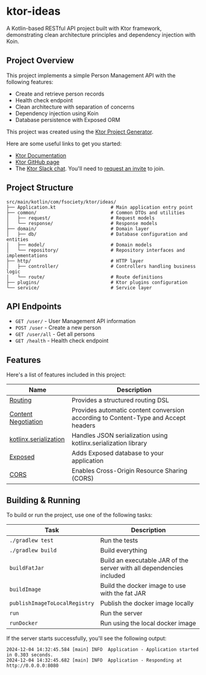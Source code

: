 # ktor-ideas

A Kotlin-based RESTful API project built with Ktor framework, demonstrating clean architecture principles and dependency injection with Koin.

## Project Overview

This project implements a simple Person Management API with the following features:
- Create and retrieve person records
- Health check endpoint
- Clean architecture with separation of concerns
- Dependency injection using Koin
- Database persistence with Exposed ORM

This project was created using the [Ktor Project Generator](https://start.ktor.io).

Here are some useful links to get you started:

- [Ktor Documentation](https://ktor.io/docs/home.html)
- [Ktor GitHub page](https://github.com/ktorio/ktor)
- The [Ktor Slack chat](https://app.slack.com/client/T09229ZC6/C0A974TJ9). You'll need
  to [request an invite](https://surveys.jetbrains.com/s3/kotlin-slack-sign-up) to join.

## Project Structure

```
src/main/kotlin/com/fsociety/ktor/ideas/
├── Application.kt                    # Main application entry point
├── common/                           # Common DTOs and utilities
│   ├── request/                      # Request models
│   └── response/                     # Response models
├── domain/                           # Domain layer
│   ├── db/                           # Database configuration and entities
│   ├── model/                        # Domain models
│   └── repository/                   # Repository interfaces and implementations
├── http/                             # HTTP layer
│   ├── controller/                   # Controllers handling business logic
│   └── route/                        # Route definitions
├── plugins/                          # Ktor plugins configuration
└── service/                          # Service layer
```

## API Endpoints

- `GET /user/` - User Management API information
- `POST /user` - Create a new person
- `GET /user/all` - Get all persons
- `GET /health` - Health check endpoint

## Features

Here's a list of features included in this project:

| Name                                                                   | Description                                                                        |
|------------------------------------------------------------------------|------------------------------------------------------------------------------------|
| [Routing](https://start.ktor.io/p/routing)                             | Provides a structured routing DSL                                                  |
| [Content Negotiation](https://start.ktor.io/p/content-negotiation)     | Provides automatic content conversion according to Content-Type and Accept headers |
| [kotlinx.serialization](https://start.ktor.io/p/kotlinx-serialization) | Handles JSON serialization using kotlinx.serialization library                     |
| [Exposed](https://start.ktor.io/p/exposed)                             | Adds Exposed database to your application                                          |
| [CORS](https://start.ktor.io/p/cors)                                   | Enables Cross-Origin Resource Sharing (CORS)                                       |

## Building & Running

To build or run the project, use one of the following tasks:

| Task                          | Description                                                          |
|-------------------------------|----------------------------------------------------------------------|
| `./gradlew test`              | Run the tests                                                        |
| `./gradlew build`             | Build everything                                                     |
| `buildFatJar`                 | Build an executable JAR of the server with all dependencies included |
| `buildImage`                  | Build the docker image to use with the fat JAR                       |
| `publishImageToLocalRegistry` | Publish the docker image locally                                     |
| `run`                         | Run the server                                                       |
| `runDocker`                   | Run using the local docker image                                     |

If the server starts successfully, you'll see the following output:

```
2024-12-04 14:32:45.584 [main] INFO  Application - Application started in 0.303 seconds.
2024-12-04 14:32:45.682 [main] INFO  Application - Responding at http://0.0.0.0:8080
```
